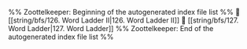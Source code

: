 %% Zoottelkeeper: Beginning of the autogenerated index file list  %%
📄 [[string/bfs/126. Word Ladder II|126. Word Ladder II]]
📄 [[string/bfs/127. Word Ladder|127. Word Ladder]]
%% Zoottelkeeper: End of the autogenerated index file list  %%
